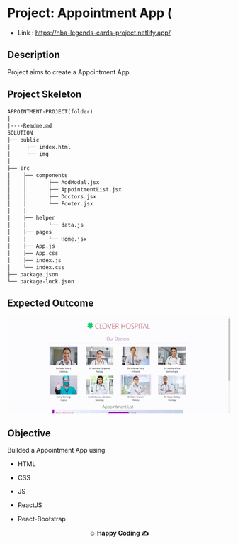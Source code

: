# Project: Appointment App (

- Link : https://nba-legends-cards-project.netlify.app/

## Description

Project aims to create a Appointment App.


## Project Skeleton

```
APPOINTMENT-PROJECT(folder)
|
|----Readme.md        
SOLUTION
├── public
│     ├── index.html
│     └── img
│
├── src
│    ├── components
│    │       ├── AddModal.jsx
│    │       ├── AppointmentList.jsx
│    │       ├── Doctors.jsx
│    │       └── Footer.jsx
│    │       
│    ├── helper
│    │       └── data.js
│    ├── pages
│    │       └── Home.jsx
│    ├── App.js
│    ├── App.css
│    ├── index.js
│    └── index.css
├── package.json
└── package-lock.json
```

## Expected Outcome

![Project 002 Snapshot](appointment-project.gif)

## Objective

Builded a Appointment App using 

- HTML

- CSS

- JS

- ReactJS

- React-Bootstrap



**<p align="center">&#9786; Happy Coding &#9997;</p>**